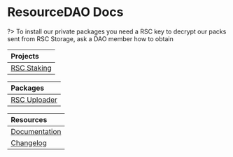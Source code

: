 <!-- omit in toc -->
# ResourceDAO Docs

?> To install our private packages you need a RSC key to decrypt our packs sent from RSC Storage, ask a DAO member how to obtain

| Projects |
|:--	|
| [RSC Staking](/projects/rsc-staking) |

| Packages |
|:--	|
| [RSC Uploader](/packages/rsc-uploader/) |

| Resources |
|:--	|
| [Documentation](course-content/01-html-git-css/activities/01-ConsoleCommands) |
| [Changelog](/changelog) |

<!-- omit in toc -->